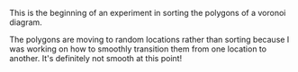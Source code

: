 This is the beginning of an experiment in sorting the polygons of a voronoi diagram. 

The polygons are moving to random locations rather than sorting because I was working on how to smoothly transition them from one location to another. It's definitely not smooth at this point!
